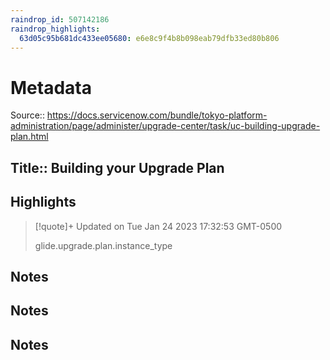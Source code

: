 ```yaml
---
raindrop_id: 507142186
raindrop_highlights:
  63d05c95b681dc433ee05680: e6e8c9f4b8b098eab79dfb33ed80b806
---
```


# Metadata
Source:: https://docs.servicenow.com/bundle/tokyo-platform-administration/page/administer/upgrade-center/task/uc-building-upgrade-plan.html

Title:: Building your Upgrade Plan
---



## Highlights

> [!quote]+ Updated on Tue Jan 24 2023 17:32:53 GMT-0500
>
> glide.upgrade.plan.instance_type
## Notes
## Notes
## Notes
